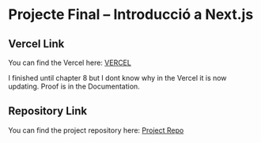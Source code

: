 # Projecte Final – Introducció a Next.js

## Vercel Link
You can find the Vercel here: [VERCEL](https://m06-uf-4-pf-hbri-pv0w16tc0-jhesters-projects.vercel.app/)

I finished until chapter 8 but I dont know why in the Vercel it is now updating. Proof is in the Documentation.

## Repository Link
You can find the project repository here: [Project Repo](https://github.com/Jhester425/M06-UF4-PF-)
